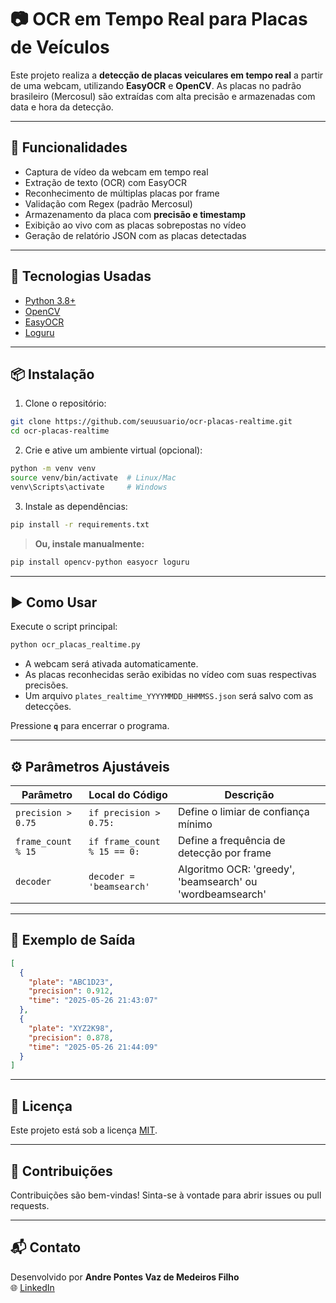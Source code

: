# 📷 OCR em Tempo Real para Placas de Veículos

Este projeto realiza a **detecção de placas veiculares em tempo real** a partir de uma webcam, utilizando **EasyOCR** e **OpenCV**. As placas no padrão brasileiro (Mercosul) são extraídas com alta precisão e armazenadas com data e hora da detecção.

---

## 🚀 Funcionalidades

- Captura de vídeo da webcam em tempo real  
- Extração de texto (OCR) com EasyOCR  
- Reconhecimento de múltiplas placas por frame  
- Validação com Regex (padrão Mercosul)  
- Armazenamento da placa com **precisão e timestamp**  
- Exibição ao vivo com as placas sobrepostas no vídeo  
- Geração de relatório JSON com as placas detectadas  

---

## 🧠 Tecnologias Usadas

- [Python 3.8+](https://www.python.org/)
- [OpenCV](https://opencv.org/)
- [EasyOCR](https://github.com/JaidedAI/EasyOCR)
- [Loguru](https://github.com/Delgan/loguru)

---

## 📦 Instalação

1. Clone o repositório:
```bash
git clone https://github.com/seuusuario/ocr-placas-realtime.git
cd ocr-placas-realtime
```

2. Crie e ative um ambiente virtual (opcional):
```bash
python -m venv venv
source venv/bin/activate  # Linux/Mac
venv\Scripts\activate     # Windows
```

3. Instale as dependências:
```bash
pip install -r requirements.txt
```

> **Ou, instale manualmente:**
```bash
pip install opencv-python easyocr loguru
```

---

## ▶️ Como Usar

Execute o script principal:

```bash
python ocr_placas_realtime.py
```

- A webcam será ativada automaticamente.
- As placas reconhecidas serão exibidas no vídeo com suas respectivas precisões.
- Um arquivo `plates_realtime_YYYYMMDD_HHMMSS.json` será salvo com as detecções.

Pressione **`q`** para encerrar o programa.

---

## ⚙️ Parâmetros Ajustáveis

| Parâmetro           | Local do Código             | Descrição                                     |
|---------------------|-----------------------------|-----------------------------------------------|
| `precision > 0.75`  | `if precision > 0.75:`      | Define o limiar de confiança mínimo           |
| `frame_count % 15`  | `if frame_count % 15 == 0:` | Define a frequência de detecção por frame     |
| `decoder`           | `decoder = 'beamsearch'`    | Algoritmo OCR: 'greedy', 'beamsearch' ou 'wordbeamsearch' |

---

## 🧪 Exemplo de Saída

```json
[
  {
    "plate": "ABC1D23",
    "precision": 0.912,
    "time": "2025-05-26 21:43:07"
  },
  {
    "plate": "XYZ2K98",
    "precision": 0.878,
    "time": "2025-05-26 21:44:09"
  }
]
```

---

## 📄 Licença

Este projeto está sob a licença [MIT](LICENSE).

---

## 🤝 Contribuições

Contribuições são bem-vindas! Sinta-se à vontade para abrir issues ou pull requests.

---

## 📬 Contato

Desenvolvido por **Andre Pontes Vaz de Medeiros Filho**  
🌐 [LinkedIn](https://www.linkedin.com/in/andre-pontes-vaz-de-medeiros-filho/)
